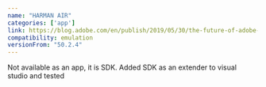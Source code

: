 ```yaml
---
name: "HARMAN AIR"
categories: ['app']
link: https://blog.adobe.com/en/publish/2019/05/30/the-future-of-adobe-air
compatibility: emulation
versionFrom: "50.2.4"
---
```


Not available as an app, it is SDK. Added SDK as an extender to visual studio and tested